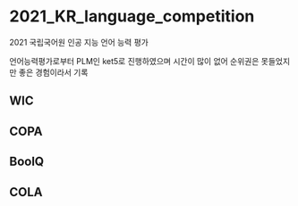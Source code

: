 # 2021_KR_language_competition

2021 국립국어원 인공 지능 언어 능력 평가

언어능력평가로부터 PLM인 ket5로 진행하였으며 시간이 많이 없어 순위권은 못들었지만 좋은 경험이라서 기록

## WIC

## COPA

## BoolQ

## COLA

